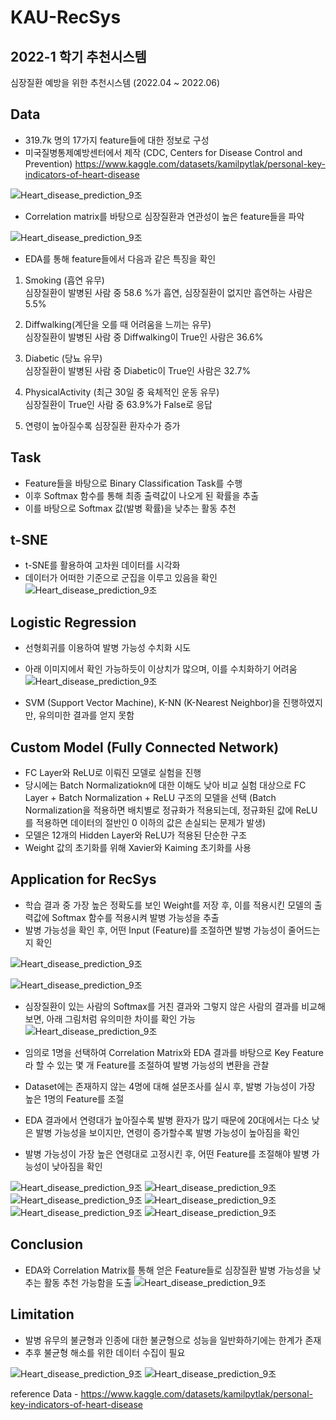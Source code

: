 # KAU-RecSys
## 2022-1 학기 추천시스템

심장질환 예방을 위한 추천시스템 (2022.04 ~ 2022.06)

## Data 
- 319.7k 명의 17가지 feature들에 대한 정보로 구성
- 미국질병통제예방센터에서 제작 (CDC, Centers for Disease Control and Prevention)
https://www.kaggle.com/datasets/kamilpytlak/personal-key-indicators-of-heart-disease

![Heart_disease_prediction_9조](https://user-images.githubusercontent.com/94584793/212547373-4c82e802-ce7b-4d83-a7a5-1495045e795b.jpg)

- Correlation matrix를 바탕으로 심장질환과 연관성이 높은 feature들을 파악

![Heart_disease_prediction_9조](https://user-images.githubusercontent.com/94584793/212547393-396ea1a0-1c62-4a53-9f72-f7cb59b03a8e.jpg)

- EDA를 통해 feature들에서 다음과 같은 특징을 확인
1. Smoking (흡연 유무)  
심장질환이 발병된 사람 중 58.6 %가 흡연, 심장질환이 없지만 흡연하는 사람은 5.5%

2. Diffwalking(계단을 오를 때 어려움을 느끼는 유무)  
심장질환이 발병된 사람 중 Diffwalking이 True인 사람은 36.6%

3. Diabetic (당뇨 유무)  
심장질환이 발병된 사람 중 Diabetic이 True인 사람은 32.7%

4. PhysicalActivity (최근 30일 중 육체적인 운동 유무)  
심장질환이 True인 사람 중 63.9%가 False로 응답

5. 연령이 높아질수록 심장질환 환자수가 증가


## Task
- Feature들을 바탕으로 Binary Classification Task를 수행
- 이후 Softmax 함수를 통해 최종 출력값이 나오게 된 확률을 추출 
- 이를 바탕으로 Softmax 값(발병 확률)을 낮추는 활동 추천


## t-SNE
- t-SNE를 활용하여 고차원 데이터를 시각화
- 데이터가 어떠한 기준으로 군집을 이루고 있음을 확인
![Heart_disease_prediction_9조](https://user-images.githubusercontent.com/94584793/212547411-b6cfd810-9333-4162-a523-235c2949fc1b.jpg)

## Logistic Regression
- 선형회귀를 이용하여 발병 가능성 수치화 시도
- 아래 이미지에서 확인 가능하듯이 이상치가 많으며, 이를 수치화하기 어려움
![Heart_disease_prediction_9조](https://user-images.githubusercontent.com/94584793/212541380-61993d03-1472-4c1d-ab6b-aafcfde57f5a.jpg)

- SVM (Support Vector Machine), K-NN (K-Nearest Neighbor)을 진행하였지만, 유의미한 결과를 얻지 못함

## Custom Model (Fully Connected Network)
- FC Layer와 ReLU로 이뤄진 모델로 실험을 진행
- 당시에는 Batch Normalizatiokn에 대한 이해도 낮아 비교 실험 대상으로 FC Layer + Batch Normalization + ReLU 구조의 모델을 선택
(Batch Normalization을 적용하면 배치별로 정규화가 적용되는데, 정규화된 값에 ReLU를 적용하면 데이터의 절반인 0 이하의 값은 손실되는 문제가 발생)
- 모델은 12개의 Hidden Layer와 ReLU가 적용된 단순한 구조
- Weight 값의 초기화를 위해 Xavier와 Kaiming 초기화를 사용

## Application for RecSys
- 학습 결과 중 가장 높은 정확도를 보인 Weight를 저장 후, 이를 적용시킨 모델의 출력값에 Softmax 함수를 적용시켜 발병 가능성을 추출
- 발병 가능성을 확인 후, 어떤 Input (Feature)를 조절하면 발병 가능성이 줄어드는지 확인

![Heart_disease_prediction_9조](https://user-images.githubusercontent.com/94584793/212544613-4915c8bf-a5ba-48b3-82e2-d005bb4b2079.jpg)

![Heart_disease_prediction_9조](https://user-images.githubusercontent.com/94584793/212545002-83c7a144-4bb9-4618-8b79-f7537d9f9619.jpg)

- 심장질환이 있는 사람의 Softmax를 거친 결과와 그렇지 않은 사람의 결과를 비교해보면, 아래 그림처럼 유의미한 차이를 확인 가능
![Heart_disease_prediction_9조](https://user-images.githubusercontent.com/94584793/212545853-9980fcdf-0ec9-4981-98c3-e2c9c3bd7598.jpg)

- 임의로 1명을 선택하여 Correlation Matrix와 EDA 결과를 바탕으로 Key Feature라 할 수 있는 몇 개 Feature를 조절하여 발병 가능성의 변환을 관찰
- Dataset에는 존재하지 않는 4명에 대해 설문조사를 실시 후, 발병 가능성이 가장 높은 1명의 Feature를 조절
- EDA 결과에서 연령대가 높아질수록 발병 환자가 많기 때문에 20대에서는 다소 낮은 발병 가능성을 보이지만, 연령이 증가할수록 발병 가능성이 높아짐을 확인
- 발병 가능성이 가장 높은 연령대로 고정시킨 후, 어떤 Feature를 조절해야 발병 가능성이 낮아짐을 확인



![Heart_disease_prediction_9조](https://user-images.githubusercontent.com/94584793/212546477-8715cc57-533a-4ce1-92aa-982fc9f9a318.jpg)
![Heart_disease_prediction_9조](https://user-images.githubusercontent.com/94584793/212546524-b7bf2251-a685-4107-aecf-f8958dc5d672.jpg)
![Heart_disease_prediction_9조](https://user-images.githubusercontent.com/94584793/212546622-6b5cc61c-df19-4f30-ba27-7eaa57336073.jpg)
![Heart_disease_prediction_9조](https://user-images.githubusercontent.com/94584793/212546639-24c23476-5894-4efd-aea1-3a6d2d4957da.jpg)
![Heart_disease_prediction_9조](https://user-images.githubusercontent.com/94584793/212546655-495a3e43-7405-4b4f-aa12-fe0c423a285c.jpg)
![Heart_disease_prediction_9조](https://user-images.githubusercontent.com/94584793/212546668-7bd0b204-fc86-461b-857a-5c43eaa61c6d.jpg)


## Conclusion
- EDA와 Correlation Matrix를 통해 얻은 Feature들로 심장질환 발병 가능성을 낮추는 활동 추천 가능함을 도출
![Heart_disease_prediction_9조](https://user-images.githubusercontent.com/94584793/212546899-da6a9af6-8998-4fd8-a138-2a4360a87463.jpg)

## Limitation
- 발병 유무의 불균형과 인종에 대한 불균형으로 성능을 일반화하기에는 한계가 존재
- 추후 불균형 해소를 위한 데이터 수집이 필요

![Heart_disease_prediction_9조](https://user-images.githubusercontent.com/94584793/212547065-f19298a4-305f-4cb7-bb70-549299b6ba92.jpg)
![Heart_disease_prediction_9조](https://user-images.githubusercontent.com/94584793/212547084-f2975be4-139f-4012-a5b0-a2d1ea47f62d.jpg)

reference
Data - https://www.kaggle.com/datasets/kamilpytlak/personal-key-indicators-of-heart-disease



